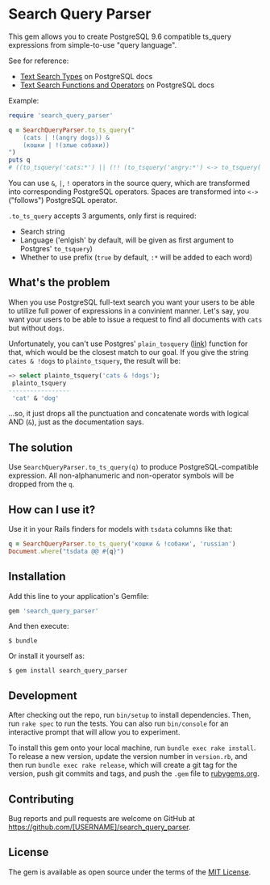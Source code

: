 # Search Query Parser

This gem allows you to create PostgreSQL 9.6 compatible ts_query expressions from simple-to-use "query language".

See for reference:

* [Text Search Types](https://www.postgresql.org/docs/9.6/static/datatype-textsearch.html) on PostgreSQL docs
* [Text Search Functions and Operators](https://www.postgresql.org/docs/9.6/static/functions-textsearch.html) on PostgreSQL docs

Example:

```ruby
require 'search_query_parser'

q = SearchQueryParser.to_ts_query("
    (cats | !(angry dogs)) &
    (кошки | !(злые собаки))
")
puts q
# ((to_tsquery('cats:*') || (!! (to_tsquery('angry:*') <-> to_tsquery('dogs:*')))) && (to_tsquery('кошки:*') || (!! (to_tsquery('злые:*') <-> to_tsquery('собаки:*')))))
```

You can use `&`, `|`, `!` operators in the source query, which are transformed into corresponding PostgreSQL operators. Spaces are transformed into `<->` ("follows") PostgreSQL operator.

`.to_ts_query` accepts 3 arguments, only first is required:

* Search string
* Language ('enlgish' by default, will be given as first argument to Postgres' `to_tsquery`)
* Whether to use prefix (`true` by default, `:*` will be added to each word)

## What's the problem

When you use PostgreSQL full-text search you want your users to be able to utilize full power of expressions in a convinient manner. Let's say, you want your users to be able to issue a request to find all documents with `cats` but without `dogs`.

Unfortunately, you can't use Postgres' `plain_tosquery` ([link](https://www.postgresql.org/docs/9.6/static/functions-textsearch.html)) function for that, which would be the closest match to our goal. If you give the string `cates & !dogs` to `plainto_tsquery`, the result will be:

```sql
=> select plainto_tsquery('cats & !dogs');
 plainto_tsquery
-----------------
 'cat' & 'dog'
```

...so, it just drops all the punctuation and concatenate words with logical AND (`&`), just as the documentation says.

## The solution

Use `SearchQueryParser.to_ts_query(q)` to produce PostgreSQL-compatible expression. All non-alphanumeric and non-operator symbols will be dropped from the `q`.

## How can I use it?

Use it in your Rails finders for models with `tsdata` columns like that:

```ruby
q = SearchQueryParser.to_ts_query('кошки & !собаки', 'russian')
Document.where("tsdata @@ #{q}")
```

## Installation

Add this line to your application's Gemfile:

```ruby
gem 'search_query_parser'
```

And then execute:

    $ bundle

Or install it yourself as:

    $ gem install search_query_parser

## Development

After checking out the repo, run `bin/setup` to install dependencies. Then, run `rake spec` to run the tests. You can also run `bin/console` for an interactive prompt that will allow you to experiment.

To install this gem onto your local machine, run `bundle exec rake install`. To release a new version, update the version number in `version.rb`, and then run `bundle exec rake release`, which will create a git tag for the version, push git commits and tags, and push the `.gem` file to [rubygems.org](https://rubygems.org).

## Contributing

Bug reports and pull requests are welcome on GitHub at https://github.com/[USERNAME]/search_query_parser.

## License

The gem is available as open source under the terms of the [MIT License](https://opensource.org/licenses/MIT).
